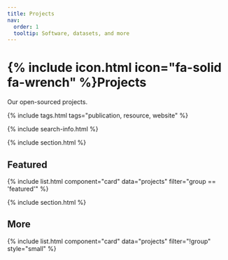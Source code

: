 ```yaml
---
title: Projects
nav:
  order: 1
  tooltip: Software, datasets, and more
---
```


# {% include icon.html icon="fa-solid fa-wrench" %}Projects

Our open-sourced projects.

{% include tags.html tags="publication, resource, website" %}

{% include search-info.html %}

{% include section.html %}

## Featured

{% include list.html component="card" data="projects" filter="group == 'featured'" %}

{% include section.html %}

## More

{% include list.html component="card" data="projects" filter="!group" style="small" %}
